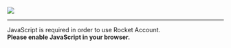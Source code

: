![](/assets/img/logo/ra.png)

* * *

JavaScript is required in order to use Rocket Account.  
**Please enable JavaScript in your browser.**